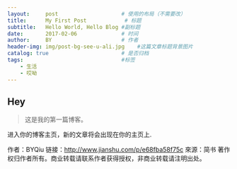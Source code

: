 ```yaml
---
layout:     post                    # 使用的布局（不需要改）
title:      My First Post            # 标题 
subtitle:   Hello World, Hello Blog #副标题
date:       2017-02-06              # 时间
author:     BY                      # 作者
header-img: img/post-bg-see-u-ali.jpg    #这篇文章标题背景图片
catalog: true                       # 是否归档
tags:                               #标签
    - 生活
    - 哎呦
---
```


## Hey
>这是我的第一篇博客。

进入你的博客主页，新的文章将会出现在你的主页上.

作者：BYQiu
链接：http://www.jianshu.com/p/e68fba58f75c
來源：简书
著作权归作者所有。商业转载请联系作者获得授权，非商业转载请注明出处。
